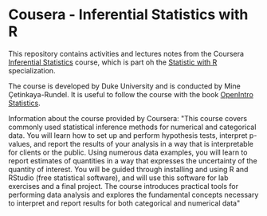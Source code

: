 # Cousera - Inferential Statistics with R

This repository contains activities and lectures notes from the Coursera [Inferential Statistics](https://www.coursera.org/learn/inferential-statistics-intro#) course, which is part oh the
[Statistic with R](https://www.coursera.org/specializations/statistics) specialization.

The course is developed by Duke University and is conducted by Mine Çetinkaya-Rundel. It is useful to follow the course with the 
book [OpenIntro Statistics](https://www.openintro.org/stat/textbook.php).

Information about the course provided by Coursera: "This course covers commonly used statistical inference methods for numerical and categorical data. You will learn how to set up and perform hypothesis tests, interpret p-values, and report the results of your analysis in a way that is interpretable for clients or the public. Using numerous data examples, you will learn to report estimates of quantities in a way that expresses the uncertainty of the quantity of interest. You will be guided through installing and using R and RStudio (free statistical software), and will use this software for lab exercises and a final project. The course introduces practical tools for performing data analysis and explores the fundamental concepts necessary to interpret and report results for both categorical and numerical data"
